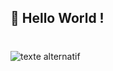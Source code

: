 ## 👋 Hello World !

# 
![texte alternatif](https://camo.githubusercontent.com/16822ba853489841801fbd2e75c8ed2834be358c9b3f5779bb8e576ee9900d65/68747470733a2f2f6465762e646973636f726470726f66696c65732e6d652f62616467652f7374617475732f3139303931363635303134333331383031363f73696d706c653d74727565)
